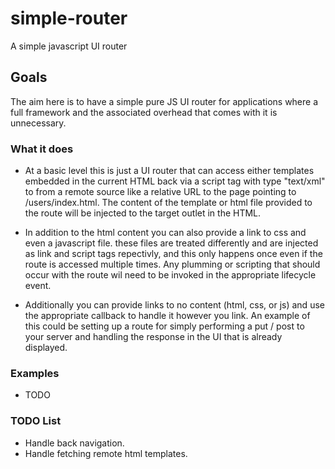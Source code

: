 # simple-router
A simple javascript UI router

## Goals
The aim here is to have a simple pure JS UI router for applications where a full framework and the associated overhead that comes with it is unnecessary.

### What it does
* At a basic level this is just a UI router that can access either templates embedded in the current HTML back via a script tag with type "text/xml" to from a remote source like a relative URL to the page pointing to /users/index.html. The content of the template or html file provided to the route will be injected to the target outlet in the HTML.

* In addition to the html content you can also provide a link to css and even a javascript file. these files are treated differently and are injected as link and script tags repectivly, and this only happens once even if the route is accessed multiple times. Any plumming or scripting that should occur with the route wil need to be invoked in the appropriate lifecycle event.

* Additionally you can provide links to no content (html, css, or js) and use the appropriate callback to handle it however you link. An example of this could be setting up a route for simply performing a put / post to your server and handling the response in the UI that is already displayed.

### Examples
* TODO

### TODO List
* Handle back navigation.
* Handle fetching remote html templates.